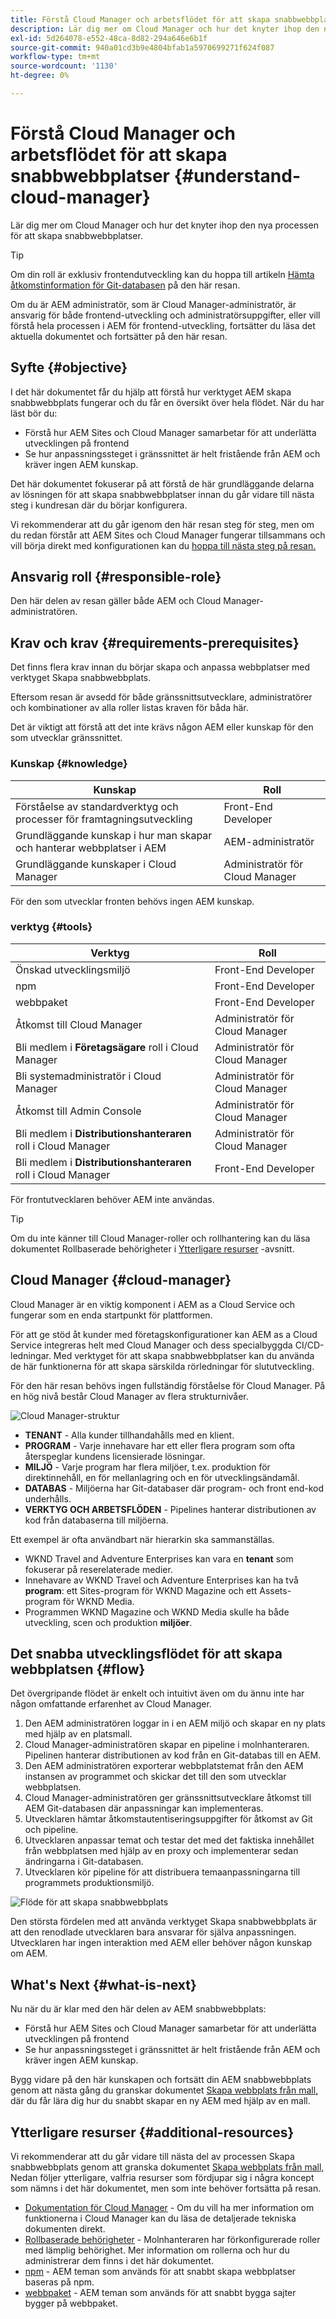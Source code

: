 ```yaml
---
title: Förstå Cloud Manager och arbetsflödet för att skapa snabbwebbplatser
description: Lär dig mer om Cloud Manager och hur det knyter ihop den nya processen för att skapa snabbwebbplatser.
exl-id: 5d264078-e552-48ca-8d82-294a646e6b1f
source-git-commit: 940a01cd3b9e4804bfab1a5970699271f624f087
workflow-type: tm+mt
source-wordcount: '1130'
ht-degree: 0%

---
```


# Förstå Cloud Manager och arbetsflödet för att skapa snabbwebbplatser {#understand-cloud-manager}

Lär dig mer om Cloud Manager och hur det knyter ihop den nya processen för att skapa snabbwebbplatser.

>[!TIP]
>
>Om din roll är exklusiv frontendutveckling kan du hoppa till artikeln [Hämta åtkomstinformation för Git-databasen](retrieve-access.md) på den här resan.
>
>Om du är AEM administratör, som är Cloud Manager-administratör, är ansvarig för både frontend-utveckling och administratörsuppgifter, eller vill förstå hela processen i AEM för frontend-utveckling, fortsätter du läsa det aktuella dokumentet och fortsätter på den här resan.

## Syfte {#objective}

I det här dokumentet får du hjälp att förstå hur verktyget AEM skapa snabbwebbplats fungerar och du får en översikt över hela flödet. När du har läst bör du:

* Förstå hur AEM Sites och Cloud Manager samarbetar för att underlätta utvecklingen på frontend
* Se hur anpassningssteget i gränssnittet är helt fristående från AEM och kräver ingen AEM kunskap.

Det här dokumentet fokuserar på att förstå de här grundläggande delarna av lösningen för att skapa snabbwebbplatser innan du går vidare till nästa steg i kundresan där du börjar konfigurera.

Vi rekommenderar att du går igenom den här resan steg för steg, men om du redan förstår att AEM Sites och Cloud Manager fungerar tillsammans och vill börja direkt med konfigurationen kan du [hoppa till nästa steg på resan.](create-site.md)

## Ansvarig roll {#responsible-role}

Den här delen av resan gäller både AEM och Cloud Manager-administratören.

## Krav och krav {#requirements-prerequisites}

Det finns flera krav innan du börjar skapa och anpassa webbplatser med verktyget Skapa snabbwebbplats.

Eftersom resan är avsedd för både gränssnittsutvecklare, administratörer och kombinationer av alla roller listas kraven för båda här.

Det är viktigt att förstå att det inte krävs någon AEM eller kunskap för den som utvecklar gränssnittet.

### Kunskap {#knowledge}

| Kunskap | Roll |
|---|---|
| Förståelse av standardverktyg och processer för framtagningsutveckling | Front-End Developer |
| Grundläggande kunskap i hur man skapar och hanterar webbplatser i AEM | AEM-administratör |
| Grundläggande kunskaper i Cloud Manager | Administratör för Cloud Manager |

För den som utvecklar fronten behövs ingen AEM kunskap.

### verktyg {#tools}

| Verktyg | Roll |
|---|---|
| Önskad utvecklingsmiljö | Front-End Developer |
| npm | Front-End Developer |
| webbpaket | Front-End Developer |
| Åtkomst till Cloud Manager | Administratör för Cloud Manager |
| Bli medlem i **Företagsägare** roll i Cloud Manager | Administratör för Cloud Manager |
| Bli systemadministratör i Cloud Manager | Administratör för Cloud Manager |
| Åtkomst till Admin Console | Administratör för Cloud Manager |
| Bli medlem i **Distributionshanteraren** roll i Cloud Manager | Administratör för Cloud Manager |
| Bli medlem i **Distributionshanteraren** roll i Cloud Manager | Front-End Developer |

För frontutvecklaren behöver AEM inte användas.

>[!TIP]
>
>Om du inte känner till Cloud Manager-roller och rollhantering kan du läsa dokumentet Rollbaserade behörigheter i [Ytterligare resurser](#additional-resources) -avsnitt.

## Cloud Manager {#cloud-manager}

Cloud Manager är en viktig komponent i AEM as a Cloud Service och fungerar som en enda startpunkt för plattformen.

För att ge stöd åt kunder med företagskonfigurationer kan AEM as a Cloud Service integreras helt med Cloud Manager och dess specialbyggda CI/CD-ledningar. Med verktyget för att skapa snabbwebbplatser kan du använda de här funktionerna för att skapa särskilda rörledningar för slututveckling.

För den här resan behövs ingen fullständig förståelse för Cloud Manager. På en hög nivå består Cloud Manager av flera strukturnivåer.

![Cloud Manager-struktur](assets/cloud-manager-structure.png)

* **TENANT** - Alla kunder tillhandahålls med en klient.
* **PROGRAM** - Varje innehavare har ett eller flera program som ofta återspeglar kundens licensierade lösningar.
* **MILJÖ** - Varje program har flera miljöer, t.ex. produktion för direktinnehåll, en för mellanlagring och en för utvecklingsändamål.
* **DATABAS** - Miljöerna har Git-databaser där program- och front end-kod underhålls.
* **VERKTYG OCH ARBETSFLÖDEN** - Pipelines hanterar distributionen av kod från databaserna till miljöerna.

Ett exempel är ofta användbart när hierarkin ska sammanställas.

* WKND Travel and Adventure Enterprises kan vara en **tenant** som fokuserar på reserelaterade medier.
* Innehavare av WKND Travel och Adventure Enterprises kan ha två **program**: ett Sites-program för WKND Magazine och ett Assets-program för WKND Media.
* Programmen WKND Magazine och WKND Media skulle ha både utveckling, scen och produktion **miljöer**.

## Det snabba utvecklingsflödet för att skapa webbplatsen {#flow}

Det övergripande flödet är enkelt och intuitivt även om du ännu inte har någon omfattande erfarenhet av Cloud Manager.

1. Den AEM administratören loggar in i en AEM miljö och skapar en ny plats med hjälp av en platsmall.
1. Cloud Manager-administratören skapar en pipeline i molnhanteraren. Pipelinen hanterar distributionen av kod från en Git-databas till en AEM.
1. Den AEM administratören exporterar webbplatstemat från den AEM instansen av programmet och skickar det till den som utvecklar webbplatsen.
1. Cloud Manager-administratören ger gränssnittsutvecklare åtkomst till AEM Git-databasen där anpassningar kan implementeras.
1. Utvecklaren hämtar åtkomstautentiseringsuppgifter för åtkomst av Git och pipeline.
1. Utvecklaren anpassar temat och testar det med det faktiska innehållet från webbplatsen med hjälp av en proxy och implementerar sedan ändringarna i Git-databasen.
1. Utvecklaren kör pipeline för att distribuera temaanpassningarna till programmets produktionsmiljö.

![Flöde för att skapa snabbwebbplats](assets/qsc-flow.png)

Den största fördelen med att använda verktyget Skapa snabbwebbplats är att den renodlade utvecklaren bara ansvarar för själva anpassningen. Utvecklaren har ingen interaktion med AEM eller behöver någon kunskap om AEM.

## What&#39;s Next {#what-is-next}

Nu när du är klar med den här delen av AEM snabbwebbplats:

* Förstå hur AEM Sites och Cloud Manager samarbetar för att underlätta utvecklingen på frontend
* Se hur anpassningssteget i gränssnittet är helt fristående från AEM och kräver ingen AEM kunskap.

Bygg vidare på den här kunskapen och fortsätt din AEM snabbwebbplats genom att nästa gång du granskar dokumentet [Skapa webbplats från mall,](create-site.md) där du får lära dig hur du snabbt skapar en ny AEM med hjälp av en mall.

## Ytterligare resurser {#additional-resources}

Vi rekommenderar att du går vidare till nästa del av processen Skapa snabbwebbplats genom att granska dokumentet [Skapa webbplats från mall,](create-site.md) Nedan följer ytterligare, valfria resurser som fördjupar sig i några koncept som nämns i det här dokumentet, men som inte behöver fortsätta på resan.

* [Dokumentation för Cloud Manager](https://experienceleague.adobe.com/docs/experience-manager-cloud-service/onboarding/onboarding-concepts/cloud-manager-introduction.html) - Om du vill ha mer information om funktionerna i Cloud Manager kan du läsa de detaljerade tekniska dokumenten direkt.
* [Rollbaserade behörigheter](https://experienceleague.adobe.com/docs/experience-manager-cloud-manager/using/requirements/role-based-permissions.html) - Molnhanteraren har förkonfigurerade roller med lämplig behörighet. Mer information om rollerna och hur du administrerar dem finns i det här dokumentet.
* [npm](https://www.npmjs.com) - AEM teman som används för att snabbt skapa webbplatser baseras på npm.
* [webbpaket](https://webpack.js.org) - AEM teman som används för att snabbt bygga sajter bygger på webbpaket.
